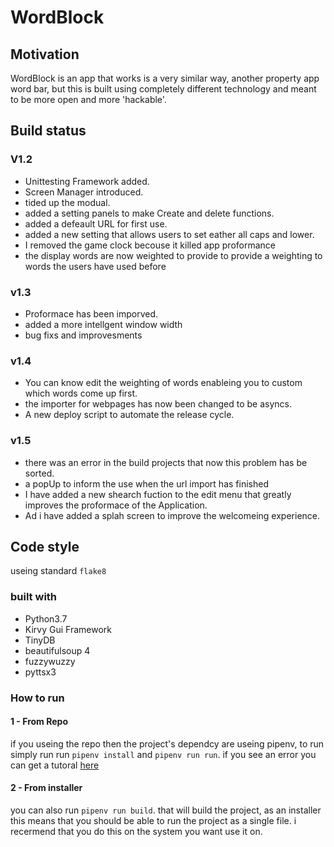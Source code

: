 # WordBlock

## Motivation

WordBlock is an app that works is a very similar way, another property app word bar, but this is built using completely different technology and meant to be more open and more 'hackable'.

## Build status

### V1.2

* Unittesting Framework added.
* Screen Manager introduced.
* tided up the modual.
* added a setting panels to make Create and delete functions.
* added a defeault URL for first use.
* added a new setting that allows users to set eather all caps and lower.
* I removed the game clock becouse it killed app proformance
* the display words are now weighted to provide to provide a weighting to words the users have used before

### v1.3

* Proformace has been imporved.
* added a more intellgent window width
* bug fixs and improvesments

### v1.4

* You can know edit the weighting of words enableing you to custom which words come up first.
* the importer for webpages has now been changed to be asyncs.
* A new deploy script to automate the release cycle.

### v1.5

* there was an error in the build projects that now this problem has be sorted.
* a popUp to inform the use when the url import has finished
* I have added a new shearch fuction to the edit menu that greatly improves the proformace of the Application.
* Ad i have added a splah screen to improve the welcomeing experience.

## Code style

useing standard `flake8`

### built with

* Python3.7
* Kirvy Gui Framework
* TinyDB
* beautifulsoup 4
* fuzzywuzzy
* pyttsx3

### How to run

#### 1 - From Repo

if you useing the repo then the project's dependcy are useing pipenv, to run simply run run `pipenv install` and `pipenv run run`. if you see an error you can get a tutoral [here](https://www.youtube.com/watch?v=zDYL22QNiWk)

#### 2 - From installer

you can also run `pipenv run build`. that will build the project, as an installer this means that you should be able to run the project as a single file. i recermend that you do this on the system you want use it on.
